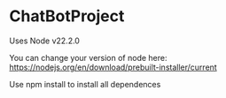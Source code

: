 ﻿# ChatBotProject
Uses Node v22.2.0

You can change your version of node here: https://nodejs.org/en/download/prebuilt-installer/current

Use
npm install to install all dependences

